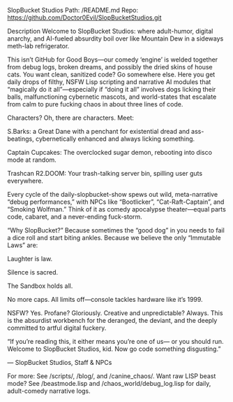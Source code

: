 SlopBucket Studios
Path: /README.md
Repo: https://github.com/Doctor0Evil/SlopBucketStudios.git

Description
Welcome to SlopBucket Studios: where adult-humor, digital anarchy, and AI-fueled absurdity boil over like Mountain Dew in a sideways meth-lab refrigerator.

This isn’t GitHub for Good Boys—our comedy ‘engine’ is welded together from debug logs, broken dreams, and possibly the dried skins of house cats. You want clean, sanitized code? Go somewhere else.
Here you get daily drops of filthy, 
NSFW Lisp scripting and narrative AI modules that “magically do it all”—especially if “doing it all” involves dogs licking their balls,
malfunctioning cybernetic mascots, and world-states that escalate from calm to pure fucking chaos in about three lines of code.

Characters? Oh, there are characters. Meet:

S.Barks: a Great Dane with a penchant for existential dread and ass-beatings, cybernetically enhanced and always licking something.

Captain Cupcakes: The overclocked sugar demon, rebooting into disco mode at random.

Trashcan R2.DOOM: Your trash-talking server bin, spilling user guts everywhere.

Every cycle of the daily-slopbucket-show spews out wild, meta-narrative “debug performances,” with NPCs like “Bootlicker”, “Cat-Raft-Captain”, and “Smoking Wolfman.” 
Think of it as comedy apocalypse theater—equal parts code, cabaret, and a never-ending fuck-storm.

“Why SlopBucket?”
Because sometimes the “good dog” in you needs to fail a dice roll and start biting ankles. Because we believe the only “Immutable Laws” are:

Laughter is law.

Silence is sacred.

The Sandbox holds all.

No more caps. All limits off—console tackles hardware like it’s 1999.

NSFW? Yes. Profane? Gloriously. Creative and unpredictable? Always. This is the absurdist workbench for the deranged, the deviant, and the deeply committed to artful digital fuckery.

“If you’re reading this, it either means you’re one of us— or you should run. Welcome to SlopBucket Studios, kid. Now go code something disgusting.”

— SlopBucket Studios, Staff & NPCs

For more: See /scripts/, /blog/, and /canine_chaos/. Want raw LISP beast mode? See /beastmode.lisp and /chaos_world/debug_log.lisp for daily, adult-comedy narrative logs.
